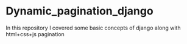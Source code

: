 # Dynamic_pagination_django

In this repository I covered some basic concepts of django along with html+css+js pagination
